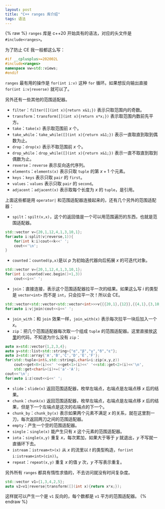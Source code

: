 ```yaml
---
layout: post
title: "C++ ranges 库介绍"
tags: 语法
---
```

{% raw %}
`ranges` 库是 c++20 开始具有的语法，对应的头文件是 `#include<ranges>`。

为了防止 CE 我一般都这么写：
```cpp
#if __cplusplus>=202002L
#include<ranges>
namespace vw=std::views;
#endif
```

`ranges` 最有用的操作是 `for(int i:v)` 这种 `for` 循环。如果想反向输出直接 `for(int i:v|reverse)` 就可以了。

另外还有一些其他的范围适配器。
- `filter`：`filter([](int x){return x&1;})` 表示只取范围内的奇数。
- `transform`：`transform([](int x){return x*x;})` 表示取范围内数前先平方。
- `take`：`take(x)` 表示取范围前 $x$ 个。
- `take_while`：`take_while([](int x){return x&1;})` 表示一直取直到取到偶数为止。
- `drop`：`drop(x)` 表示不取范围前 $x$ 个。
- `drop_while`：`drop_while([](int x){return x&1;})` 表示一直不取直到取到偶数为止。
- `reverse`：`reverse` 表示反向迭代序列。
- `elements`：`elements(x)` 表示只取 `tuple` 的第 $x+1$ 个元素。
- `keys`：`keys` 表示只取 `pair` 的 `first`。
- `values`：`values` 表示只取 `pair` 的 `second`。
- `adjacent`：`adjacent(x)` 表示取每个长度为 $x$ 的 `tuple`，是引用。

上面这些都是用 `operator|` 和范围适配器连接起来的，还有几个另外的范围适配器：
- `spilt`：`spilt(v,x)`，这个的返回值是一个可以用范围遍历的东西，也就是范围适配器。
```cpp
std::vector v={20,1,12,4,1,3,10,1};
for(auto i:split(v|reverse,1)){
	for(int k:i)cout<<k<<' ';
	cout<<'\n';
}
```
- `counted`：`counted(p,x)`是以 $p$ 为初始迭代器向后拓展 $x$ 的可迭代对象。
```cpp
std::vector v={20,1,12,4,1,3,10,1};
for(int i:counted(vec.begin()+1,3))
	cout<<i<<' ';

```
- `join`：直接连接，表示这个范围适配器拉平一次的结果。如果这么写 $i$ 的类型是 `vector<int>` 而不是 `int`，只会拉平一次！所以会 CE。
```cpp
std::vector<std::vector<std::vector<int>>>v{{{20,1},{12}},{{4,1},{3,10,1}}};
for(auto i:v|join)cout<<i<<' ';
```
- `join_with`：和 `join` 效果一样，`join_with(x)` 表示每次拉平一块后加入一个 $x$。
- `zip`：把几个范围适配器每次取一个组成 `tuple` 的范围适配器。这里直接放[这里](https://zh.cppreference.com/w/cpp/ranges/zip_view)的代码，不知道为什么没有 `zip`：
```cpp
auto x=std::vector{1,2,3,4};
auto y=std::list<std::string>{"α","β","γ","δ","ε"};
auto z=std::array{'A','B','C','D','E','F'};
for(std::tuple<int&,std::string&,char&>i:zip(x,y,z))
	cout<<get<0>(i)<<' '<<get<1>(i)<<' '<<std::get<2>(i)<<'\n',
	std::get<char&>(i)+=('a'-'A');
cout<<'\n';
for(auto i:z)cout<<i<<' ';
```
- `slide`：`slide(x)` 返回范围适配器，枚举左端点，右端点是左端点移 $x$ 后的结果。
- `chunk`：`chunk(x)` 返回范围适配器，枚举左端点，右端点是左端点移 $x$ 后的结果，但是下一个左端点是这次的右端点的下一个。
- `chunk_by`：`chunk_by(x)` 表示如果两个元素不满足 $x$ 的关系，就在这里割一刀，每次返回两刀之间的范围适配器。
- `empty`：产生一个空的范围适配器。
- `single`：`single(x)` 能产生只有 $x$ 这个元素的范围适配器。
- `iota`：`single(x,y)` 重复 $x$，每次累加，如果大于等于 $y$ 就退出，$y$ 不写就一直循环下去。
- `istream`：`istream<t>(x)` 从 $x$ 的流里以 $t$ 的类型构造，`for(int i:istream<int>(cin))`。
- `repeat`：`repeat(x,y)` 重复 $x$ 的值 $y$ 次，$y$ 不写表示重复。

另外所有 `ranges` 都具有惰性求值的，不去访问就没有时间复杂度。
```cpp
std::vector v1={1,3,4,2,5};
auto v2=v1|reverse|transform([](int x){return x*x;});
```
这样就可以产生一个是 `v1` 反向的，每个数都是 `v1` 平方的范围适配器。
{% endraw %}